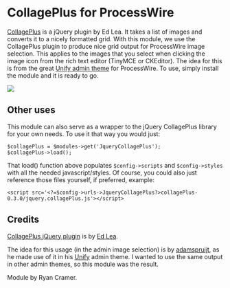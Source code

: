 # CollagePlus for ProcessWire

[CollagePlus](http://ed-lea.github.io/jquery-collagePlus/) is a jQuery plugin by Ed Lea. 
It takes a list of images and converts it to a nicely formatted grid.
With this module, we use the CollagePlus plugin to produce nice grid output for 
ProcessWire image selection. This applies to the images that you select when 
clicking the image icon from the rich text editor (TinyMCE or CKEditor). The idea for
this is from the great [Unify admin theme](http://mods.pw/4p) for ProcessWire.
To use, simply install the module and it is ready to go. 

<img src='https://raw.github.com/ryancramerdesign/JqueryCollagePlus/master/screenshot.jpg'>

## Other uses

This module can also serve as a wrapper to the jQuery CollagePlus 
library for your own needs. To use it that way you would just:

```
$collagePlus = $modules->get('JqueryCollagePlus'); 
$collagePlus->load(); 
```
That load() function above populates `$config->scripts` and
`$config->styles` with all the needed javascript/styles.
Of course, you could also just reference those files yourself,
if preferred, example: 

```
<script src='<?=$config->urls->JqueryCollagePlus?>collagePlus-0.3.0/jquery.collagePlus.js'></script>
```

## Credits

[CollagePlus jQuery plugin](http://ed-lea.github.io/jquery-collagePlus/)
is by [Ed Lea](http://qiip.me/edlea/).

The idea for this usage (in the admin image selection) is by
[adamspruijt](http://modules.processwire.com/authors/adamspruijt/),
as he made use of it in his [Unify](http://mods.pw/4p) admin theme.
I wanted to use the same output in other admin themes, so this 
module was the result.

Module by Ryan Cramer. 
